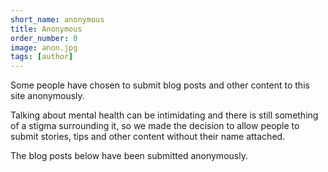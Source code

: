 ```yaml
---
short_name: anonymous
title: Anonymous
order_number: 0
image: anon.jpg
tags: [author]
---
```


Some people have chosen to submit blog posts and other content to this site anonymously.

Talking about mental health can be intimidating and there is still something of a stigma
surrounding it, so we made the decision to allow people to submit stories, tips and
other content without their name attached.

The blog posts below have been submitted anonymously.
